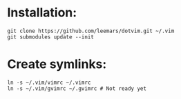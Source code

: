 # Installation:

    git clone https://github.com/leemars/dotvim.git ~/.vim
    git submodules update --init

# Create symlinks:

    ln -s ~/.vim/vimrc ~/.vimrc
    ln -s ~/.vim/gvimrc ~/.gvimrc # Not ready yet
